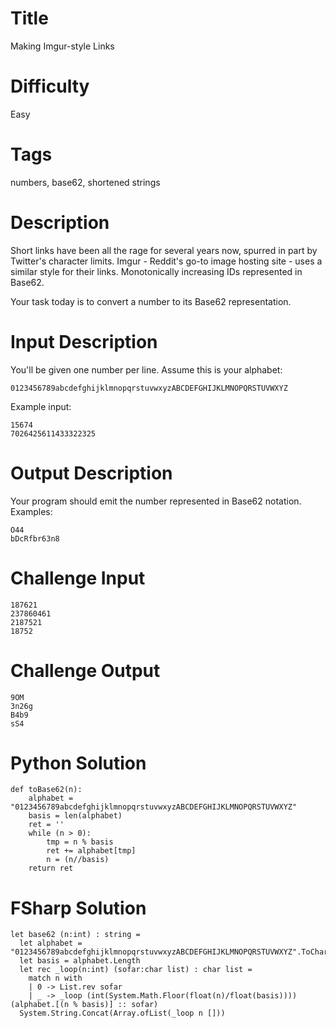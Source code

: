 # Title

Making Imgur-style Links

# Difficulty

Easy

# Tags

numbers, base62, shortened strings

# Description

Short links have been all the rage for several years now, spurred in part by Twitter's character limits. Imgur - Reddit's go-to image hosting site - uses a similar style for their links. Monotonically increasing IDs represented in Base62. 

Your task today is to convert a number to its Base62 representation.

# Input Description

You'll be given one number per line. Assume this is your alphabet:

    0123456789abcdefghijklmnopqrstuvwxyzABCDEFGHIJKLMNOPQRSTUVWXYZ 

Example input:

    15674
    7026425611433322325

# Output Description

Your program should emit the number represented in Base62 notation. Examples:

    O44
    bDcRfbr63n8

# Challenge Input

    187621
    237860461
    2187521
    18752

# Challenge Output

    9OM
    3n26g
    B4b9
    sS4    


# Python Solution

    def toBase62(n):
        alphabet = "0123456789abcdefghijklmnopqrstuvwxyzABCDEFGHIJKLMNOPQRSTUVWXYZ"
        basis = len(alphabet)
        ret = ''
        while (n > 0):
            tmp = n % basis
            ret += alphabet[tmp]
            n = (n//basis)
        return ret

# FSharp Solution

    let base62 (n:int) : string = 
      let alphabet = "0123456789abcdefghijklmnopqrstuvwxyzABCDEFGHIJKLMNOPQRSTUVWXYZ".ToCharArray()
      let basis = alphabet.Length
      let rec _loop(n:int) (sofar:char list) : char list =
        match n with
        | 0 -> List.rev sofar
        | _ -> _loop (int(System.Math.Floor(float(n)/float(basis)))) (alphabet.[(n % basis)] :: sofar)
      System.String.Concat(Array.ofList(_loop n []))
